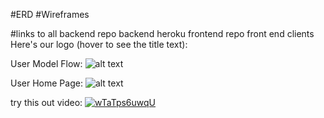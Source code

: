 #ERD
#Wireframes


#links to all backend repo backend heroku frontend repo front end clients
Here's our logo (hover to see the title text):

User Model Flow:
![alt text](https://i.imgur.com/GgoOwBl.jpg "WireFrame Page to Page")

User Home Page:
![alt text][logo]

[logo]: https://i.imgur.com/ERMNauE.jpg "WireFrame Home Page"
try this out video:
[![wTaTps6uwqU](http://img.youtube.com/vi/wTaTps6uwqU/0.jpg)](http://www.youtube.com/watch?v=wTaTps6uwqU)
